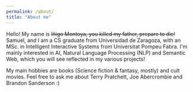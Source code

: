 ```yaml
---
permalink: /about/
title: "About me"
---
```


Hello! My name is ~~Iñigo Montoya, you killed my father, prepare to die!~~ Samuel, and I am a CS graduate from Universidad de Zaragoza, with an MSc. in Intelligent Interactive Systems from Universitat Pompeu Fabra. I'm mainly interested in AI, Natural Language Processing (NLP) and Semantic Web, which you will see reflected in my various projects!

My main hobbies are books (Science fiction & fantasy, mostly) and cult movies. Feel free to ask me about Terry Pratchett, Joe Abercrombie and Brandon Sanderson :)
